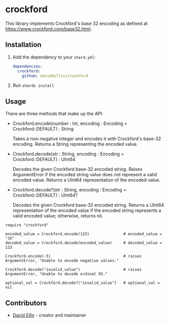 # crockford

This library implements Crockford's base 32 encoding as defined at https://www.crockford.com/base32.html.

## Installation

1. Add the dependency to your `shard.yml`:

   ```yaml
   dependencies:
     crockford:
       github: davidkellis/crockford
   ```

2. Run `shards install`

## Usage

There are three methods that make up the API:

- Crockford.encode(number : Int, encoding : Encoding = Crockford::DEFAULT) : String

   Takes a non-negative integer and encodes it with Crockford's base-32 encoding.
   Returns a String representing the encoded value.

- Crockford.decode(str : String, encoding : Encoding = Crockford::DEFAULT) : UInt64

   Decodes the given Crockford base-32 encoded string.
   Raises ArgumentError if the encoded string value does not represent a valid encoded value.
   Returns a UInt64 representation of the encoded value.

- Crockford.decode?(str : String, encoding : Encoding = Crockford::DEFAULT) : UInt64?

   Decodes the given Crockford base-32 encoded string.
   Returns a UInt64 representation of the encoded value if the encoded string represents a valid encoded  value;
     otherwise, returns nil.


```crystal
require "crockford"

encoded_value = Crockford.encode(123)               # encoded_value = "3V"
decoded_value = Crockford.decode(encoded_value)     # decoded_value = 123

Crockford.encode(-5)                                # raises ArgumentError, "Unable to encode negative values."

Crockford.decode("invalid_value")                   # raises ArgumentError, "Unable to decode ordinal 95."

optional_val = Crockford.decode?("invalid_value")   # optional_val = nil
```

## Contributors

- [David Ellis](https://github.com/davidkellis) - creator and maintainer
